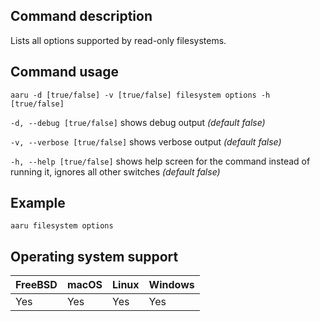 ## Command description
Lists all options supported by read-only filesystems.


## Command usage
```aaru -d [true/false] -v [true/false] filesystem options -h [true/false]```

```-d, --debug [true/false]``` shows debug output *(default false)*

```-v, --verbose [true/false]``` shows verbose output *(default false)*

```-h, --help [true/false]``` shows help screen for the command instead of running it, ignores all other switches *(default false)*


## Example
```aaru filesystem options```

## Operating system support
|FreeBSD|macOS|Linux|Windows|
|---|---|---|---|
|Yes|Yes|Yes|Yes|

